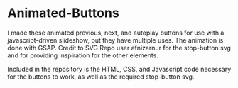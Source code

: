 # Animated-Buttons

I made these animated previous, next, and autoplay buttons for use with a javascript-driven slideshow, but they have multiple uses. The animation is done with GSAP. Credit to SVG Repo user afnizarnur for the stop-button svg and for providing inspiration for the other elements.

Included in the repository is the HTML, CSS, and Javascript code necessary for the buttons to work, as well as the required stop-button svg.